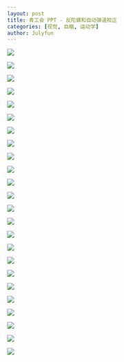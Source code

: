 ```yaml
---
layout: post
title: 青工会 PPT - 反陀螺和自动弹道校正
categories: [视觉, 自瞄, 运动学]
author: Julyfun
---
```


![](/assets/2023-08-17-antitop/Slide1.jpg)

![](/assets/2023-08-17-antitop/Slide2.jpg)

![](/assets/2023-08-17-antitop/Slide3.jpg)

![](/assets/2023-08-17-antitop/Slide4.jpg)

![](/assets/2023-08-17-antitop/Slide5.jpg)

![](/assets/2023-08-17-antitop/Slide6.jpg)

![](/assets/2023-08-17-antitop/Slide7.jpg)

![](/assets/2023-08-17-antitop/Slide8.jpg)

![](/assets/2023-08-17-antitop/Slide10.jpg)

![](/assets/2023-08-17-antitop/Slide11.jpg)

![](/assets/2023-08-17-antitop/Slide12.jpg)

![](/assets/2023-08-17-antitop/Slide13.jpg)

![](/assets/2023-08-17-antitop/Slide14.jpg)

![](/assets/2023-08-17-antitop/Slide15.jpg)

![](/assets/2023-08-17-antitop/Slide16.jpg)

![](/assets/2023-08-17-antitop/Slide17.jpg)

![](/assets/2023-08-17-antitop/Slide18.jpg)

![](/assets/2023-08-17-antitop/Slide19.jpg)

![](/assets/2023-08-17-antitop/Slide20.jpg)

![](/assets/2023-08-17-antitop/Slide21.jpg)

![](/assets/2023-08-17-antitop/Slide22.jpg)

![](/assets/2023-08-17-antitop/Slide23.jpg)

![](/assets/2023-08-17-antitop/Slide24.jpg)

![](/assets/2023-08-17-antitop/Slide25.jpg)
   
